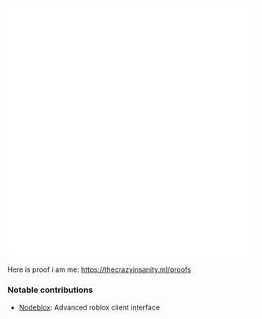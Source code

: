 ![Metrics](github-metrics.svg)

Here is proof i am me: https://thecrazyinsanity.ml/proofs

### Notable contributions

- [Nodeblox](https://github.com/thecrazyinsanity/nodeblox): Advanced roblox client interface
